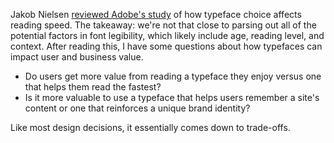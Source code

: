 Jakob Nielsen [reviewed Adobe's study](https://www.nngroup.com/articles/best-font-for-online-reading/) of how typeface choice affects reading speed. The takeaway: we're not that close to parsing out all of the potential factors in font legibility, which likely include age, reading level, and context. After reading this, I have some questions about how typefaces can impact user and business value.

- Do users get more value from reading a typeface they enjoy versus one that helps them read the fastest?
- Is it more valuable to use a typeface that helps users remember a site's content or one that reinforces a unique brand identity?

Like most design decisions, it essentially comes down to trade-offs.
